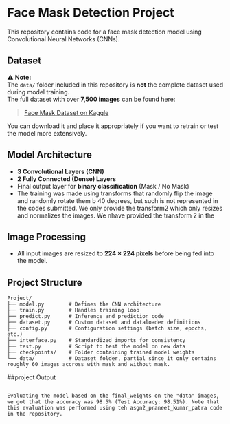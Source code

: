 # Face Mask Detection Project

This repository contains code for a face mask detection model using Convolutional Neural Networks (CNNs).

## Dataset

⚠️ **Note:**  
The `data/` folder included in this repository is **not** the complete dataset used during model training.  
The full dataset with over **7,500 images** can be found here:

> [Face Mask Dataset on Kaggle](https://www.kaggle.com/datasets/omkargurav/face-mask-dataset)

You can download it and place it appropriately if you want to retrain or test the model more extensively.

## Model Architecture

- **3 Convolutional Layers (CNN)**
- **2 Fully Connected (Dense) Layers**
- Final output layer for **binary classification** (Mask / No Mask)
- The training was made using transforms that randomly flip the image and randomly rotate them b 40 degrees, but such is not represented in the codes submitted. We only provide the transform2 which only resizes and normalizes the images. We nhave provided the transform 2 in the 

## Image Processing

- All input images are resized to **224 × 224 pixels** before being fed into the model.

## Project Structure

```plaintext
Project/
├── model.py        # Defines the CNN architecture
├── train.py        # Handles training loop
├── predict.py      # Inference and prediction code
├── dataset.py      # Custom dataset and dataloader definitions
├── config.py       # Configuration settings (batch size, epochs, etc.)
├── interface.py    # Standardized imports for consistency
├── test.py         # Script to test the model on new data
├── checkpoints/    # Folder containing trained model weights
└── data/           # Dataset folder, partial since it only contains roughly 60 images accross with mask and without mask.
```
##project Output
```plaintext

Evaluating the model based on the final_weights on the "data" images, we got that the accuracy was 98.5% (Test Accuracy: 98.51%). Note that this evaluation was performed using teh asgn2_praneet_kumar_patra code in the repository.
```

